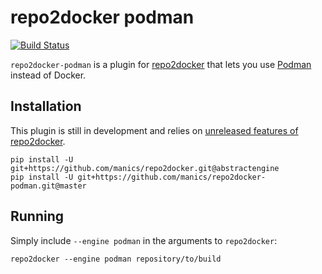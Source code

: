 # repo2docker podman

[![Build Status](https://travis-ci.com/manics/repo2docker-podman.svg?branch=master)](https://travis-ci.com/manics/repo2docker-podman)

`repo2docker-podman` is a plugin for [repo2docker](http://repo2docker.readthedocs.io) that lets you use [Podman](https://podman.io/) instead of Docker.


## Installation

This plugin is still in development and relies on [unreleased features of repo2docker](https://github.com/jupyter/repo2docker/pull/848).

    pip install -U git+https://github.com/manics/repo2docker.git@abstractengine
    pip install -U git+https://github.com/manics/repo2docker-podman.git@master


## Running

Simply include `--engine podman` in the arguments to `repo2docker`:

    repo2docker --engine podman repository/to/build
